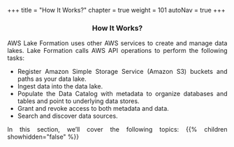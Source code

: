 +++
title = "How It Works?"
chapter = true
weight = 101
autoNav = true
+++

<center><h3>How It Works?</h3></center>

<div style="text-align: justify">


AWS Lake Formation uses other AWS services to create and manage data lakes. Lake Formation calls AWS API operations to perform the following tasks:  
+ Register Amazon Simple Storage Service (Amazon S3) buckets and paths as your data lake.
+ Ingest data into the data lake.
+ Populate the Data Catalog with metadata to organize databases and tables and point to underlying data stores.
+ Grant and revoke access to both metadata and data.
+ Search and discover data sources.  

In this section, we’ll cover the following topics:
    {{% children showhidden="false" %}}
</div>
